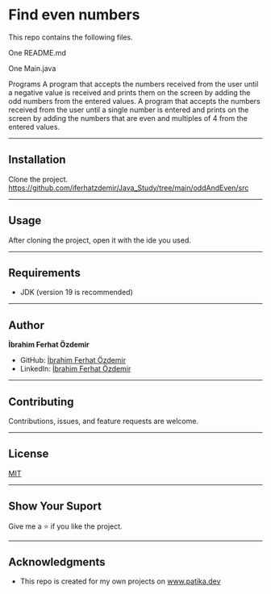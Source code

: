 # Find even numbers
This repo contains the following files.

One README.md

One Main.java

Programs
A program that accepts the numbers received from the user until a negative value is received and prints them on the screen by adding the odd numbers from the entered values.
A program that accepts the numbers received from the user until a single number is entered and prints on the screen by adding the numbers that are even and multiples of 4 from the entered values.

---




## Installation
Clone the project.
https://github.com/iferhatzdemir/Java_Study/tree/main/oddAndEven/src

---

## Usage
After cloning the project, open it with the ide you used.

---

## Requirements
* JDK (version 19 is recommended)

---

## Author
**İbrahim Ferhat Özdemir**

* GitHub: [İbrahim Ferhat Özdemir](https://github.com/iferhatzdemir)
* LinkedIn: [İbrahim Ferhat Özdemir](https://www.linkedin.com/in/ibrahim-ferhat-%C3%B6zdemir-4304b4139/
  )
---

## Contributing
Contributions, issues, and feature requests are welcome.

---

## License

[MIT](https://choosealicense.com/licenses/mit/)

---

## Show Your Suport
Give me a &#11088; if you like the project.

---

## Acknowledgments
* This repo is created for my own projects on www.patika.dev
